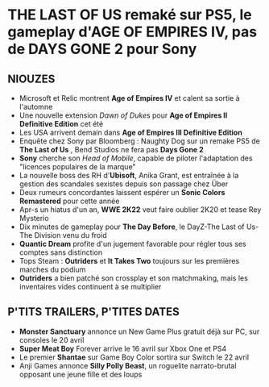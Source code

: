 # THE LAST OF US remaké sur PS5, le gameplay d'AGE OF EMPIRES IV, pas de DAYS GONE 2 pour Sony

## NIOUZES

- Microsoft et Relic montrent **Age of Empires IV** et calent sa sortie à l'automne
- Une nouvelle extension *Dawn of Duke*s pour **Age of Empires II Definitive Edition** cet été
- Les USA arrivent demain dans **Age of Empires III Definitive Edition**
- Enquête chez Sony par Bloomberg : Naughty Dog sur un remake PS5 de **The Last of Us** , Bend Studios ne fera pas **Days Gone 2**
- **Sony** cherche son *Head of Mobile*, capable de piloter l'adaptation des "licences populaires de la marque"
- La nouvelle boss des RH d'**Ubisoft**, Anika Grant, est entraînée à la gestion des scandales sexistes depuis son passage chez Über
- Deux rumeurs concordantes laissent espérer un **Sonic Colors Remastered** pour cette année
- Apr-s un hiatus d'un an, **WWE 2K22** veut faire oublier 2K20 et tease Rey Mysterio
- Dix minutes de gameplay pour **The Day Before**, le DayZ-The Last of Us-The Division venu du froid
- **Quantic Dream** profite d'un jugement favorable pour régler tous ses comptes sans distinction 
- Tops Steam : **Outriders** et **It Takes Two** toujours sur les premières marches du podium
- **Outriders** a bien patché son crossplay et son matchmaking, mais les inventaires vides continuent à se multiplier

## P'TITS TRAILERS, P'TITES DATES

- **Monster Sanctuary** annonce un New Game Plus gratuit déjà sur PC, sur consoles le 20 avril
- **Super Meat Boy** Forever arrive le 16 avril sur Xbox One et PS4
- Le premier **Shantae** sur Game Boy Color sortira sur Switch le 22 avril
- Anji Games annonce **Silly Polly Beast**, un roguelite narrato-brutal opposant une jeune fille et des loups
